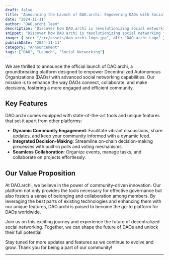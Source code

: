```yaml
---
draft: false
title: "Announcing the Launch of DAO.archi: Empowering DAOs with Social Networking"
date: "2024-11-11"
author: "DAO.archi Team"
description: "Discover how DAO.archi is revolutionizing social networking for DAOs with its innovative features and seamless integration."
snippet: "Discover how DAO.archi is revolutionizing social networking for DAOs with its innovative features."
image: { src: "/src/assets/dao-archi-logo.jpg", alt: "DAO.archi Logo" }
publishDate: "2024-11-11"
category: "Announcement"
tags: ["DAO", "Launch", "Social Networking"]
---
```


We are thrilled to announce the official launch of DAO.archi, a groundbreaking platform designed to empower Decentralized Autonomous Organizations (DAOs) with advanced social networking capabilities. Our mission is to enhance the way DAOs connect, collaborate, and make decisions, fostering a more engaged and efficient community.

## Key Features

DAO.archi comes equipped with state-of-the-art tools and unique features that set it apart from other platforms:

- **Dynamic Community Engagement**: Facilitate vibrant discussions, share updates, and keep your community informed with a dynamic feed.
- **Integrated Decision-Making**: Streamline on-chain decision-making processes with built-in polls and voting mechanisms.
- **Seamless Collaboration**: Organize events, manage tasks, and collaborate on projects effortlessly.
<!-- - **Customizable Framework**: Tailor the platform to suit your DAO's specific needs with our flexible and customizable framework. -->

## Our Value Proposition

At DAO.archi, we believe in the power of community-driven innovation. Our platform not only provides the tools necessary for effective governance but also fosters a sense of belonging and collaboration among members. By leveraging the best parts of existing technologies and enhancing them with our unique features, DAO.archi is poised to become the go-to platform for DAOs worldwide.

Join us on this exciting journey and experience the future of decentralized social networking. Together, we can shape the future of DAOs and unlock their full potential.

Stay tuned for more updates and features as we continue to evolve and grow. Thank you for being a part of our community!

---

